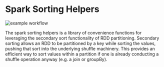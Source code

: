 # Spark Sorting Helpers

![example workflow](https://github.com/cwienberg/spark-sorting-helpers/actions/workflows/scala.yml/badge.svg)

The spark sorting helpers is a library of convenience functions for leveraging the secondary sort functionality of RDD partitioning. Secondary sorting allows an RDD to be partitioned by a key while sorting the values, pushing that sort into the underlying shuffle machinery. This provides an efficient way to sort values within a partition if one is already conducting a shuffle operation anyway (e.g. a join or groupBy).
